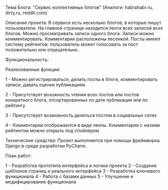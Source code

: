 

Тема Блога: "Сервис коллективных блогов" (Аналоги: habrahabr.ru, dirty.ru, reddit.com)

Описание проекта: В сервисе есть несколько блогов, в которые пишут пользователи. На главной странице находится лента всех записей всех блогов. Можно просматривать записи одного блога. Записи можно комментировать. Комментарии расположены лесенкой. Посты имеют систему рейтингов: пользователь может голосовать за пост положительно или отрицательно.

Функциональность: 

Реализованные функции:

1 - Можно регистрироваться, делать посты в блоги, комментировать записи, давать оценки публикациям 

2 - Присутствует возожность чтения всех постов или постов конкретного блога, отсортированных по дате публикации или по рейтингу

3 - Присутствует возможность делиться постом в социальных сетях

4 - Комментарии отображаются в виде ленты. Комментарии с низким рейтингом можно открыть под спойлером

Технические средства: Проект выполняется при помощи фреймворка Django в среде разработки PyCharm.

План работ:

1 - Разработка прототипа интерфейса и логики проекта 
2 - Создание шаблонов страниц и реального интерфейса 
3 - Разработка ключевого функционала 
4 - Работа с базами данных 
5 - Улучшение и модифицирование функционала


